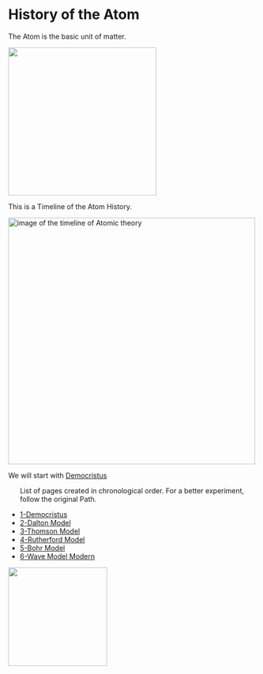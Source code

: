 <!DOCTYPE html>
<html lang="en">
<head>
    <meta charset="UTF-8">
    <meta http-equiv="X-UA-Compatible" content="IE=edge">
    <meta name="viewport" content="width=device-width, initial-scale=1.0">
    <link rel="stylesheet" href="New folder/page.css">
    <title>Atom History</title>
</head>
<body>
    <h1>History of the Atom</h1>
    <p>The Atom is the basic unit of matter.</p>
    <p><img src="New folder/atoms-are-the-only-things-that-matter.jpg" alt="" width="300"></p>
    <p>This is a Timeline of the Atom History.</p>
    <img src="New folder/image-11.jpg" width="500" alt="image of the timeline of Atomic theory" title="Timeline of the atomic theory">
    <p>We will start with <a class="Principal" title="First" href="Democritus.html">Democristus</a></p>
    <ul>
        <p>List of pages created in chronological order. For a better experiment, follow the original Path.</p>
        <li><a href="New folder/Democritus.html">1-Democristus</a></li>
        <li><a href="New folder/Dalton.html">2-Dalton Model</a></li>
        <li><a href="New folder/Thomson.html">3-Thomson Model</a></li>
        <li><a href="New folder/Rutherford.html">4-Rutherford Model</a></li>
        <li><a href="New folder/Bohr.html">5-Bohr Model</a></li>
        <li><a href="New folder/Wave.html">6-Wave Model Modern</a></li>
    </ul>
    <img src="New folder/ready-to-fight-ready-to-fight-success-kid-original-53790535.png" width="200" alt="">
</body>
</html>

